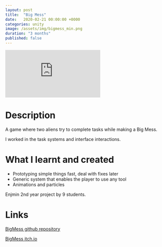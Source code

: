 ```yaml
---
layout: post
title:  "Big Mess"
date:   2020-02-21 00:00:00 +0000
categories: unity
image: /assets/img/bigmess_min.png
duration: "3 months"
published: false
---
```


<div class="video-container">
<iframe src="https://www.youtube.com/embed/A71p0ykFlC8" title="YouTube video player" frameborder="0" allow="accelerometer; autoplay; clipboard-write; encrypted-media; gyroscope; picture-in-picture" allowfullscreen></iframe>
</div>

# Description

A game where two aliens try to complete tasks while making a Big Mess.

I worked in the task systems and interface interactions.


# What I learnt and created
* Prototyping simple things fast, deal with fixes later
* Generic system that enables the player to use any tool
* Animations and particles

Enjmin 2nd year project by 9 students.

# Links

[BigMess github repository](https://github.com/Bombix34/ABigMess)

[BigMess itch.io](https://big-mess.itch.io/game)